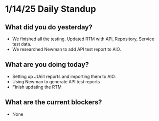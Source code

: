 # 1/14/25 Daily Standup

## What did you do yesterday?
- We finished all the testing. Updated RTM with API, Repository, Service test data. 
- We researched Newman to add API test report to AIO. 

## What are you doing today?
- Setting up JUnit reports and importing them to AIO. 
- Using Newman to generate API test reports 
- Finish updating the RTM

## What are the current blockers?
- None